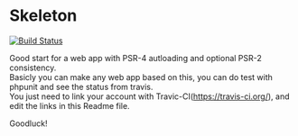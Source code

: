 # Skeleton
[![Build Status](https://travis-ci.org/CodingRoy/Skeleton.svg?branch=master)](https://travis-ci.org/CodingRoy/Skeleton)

Good start for a web app with PSR-4 autloading and optional PSR-2 consistency.<br>
Basicly you can make any web app based on this, you can do test with phpunit and see the status from travis.<br>
You just need to link your account with Travic-CI(https://travis-ci.org/), and edit the links in this Readme file.

Goodluck!
